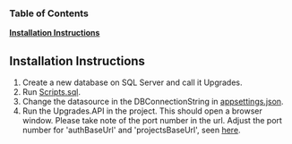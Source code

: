 ### Table of Contents
**[Installation Instructions](#installation-instructions)**<br>


## Installation Instructions


1. Create a new database on SQL Server and call it Upgrades.
2.  Run [Scripts.sql](https://github.com/Justbeingjustin/auto-upgrade/blob/10daaf0afe6e4cde095eda19edc0a42aeb9ab7ae/Upgrades.API/Scripts/DbScript.sql).
3. Change the datasource in the DBConnectionString in [appsettings.json](https://github.com/Justbeingjustin/auto-upgrade/blob/af4483bcb3ff72b599a86a73ec34fd8fb2253df1/Upgrades.API/appsettings.json#L3).
4. Run the Upgrades.API in the project. This should open a browser window. Please take note of the port number in the url.
Adjust the port number for 'authBaseUrl' and 'projectsBaseUrl', seen [here](https://github.com/Justbeingjustin/auto-upgrade/blob/ea14d49db12567edfca236cd470aaf6017bed0c1/WPFSampleApp/App.config#L12-L13).

